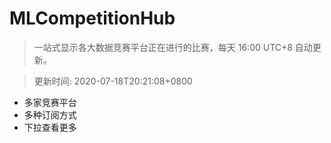 # MLCompetitionHub

> 一站式显示各大数据竞赛平台正在进行的比赛，每天 16:00 UTC+8 自动更新。
  
> 更新时间: 2020-07-18T20:21:08+0800 

* 多家竞赛平台
* 多种订阅方式
* 下拉查看更多